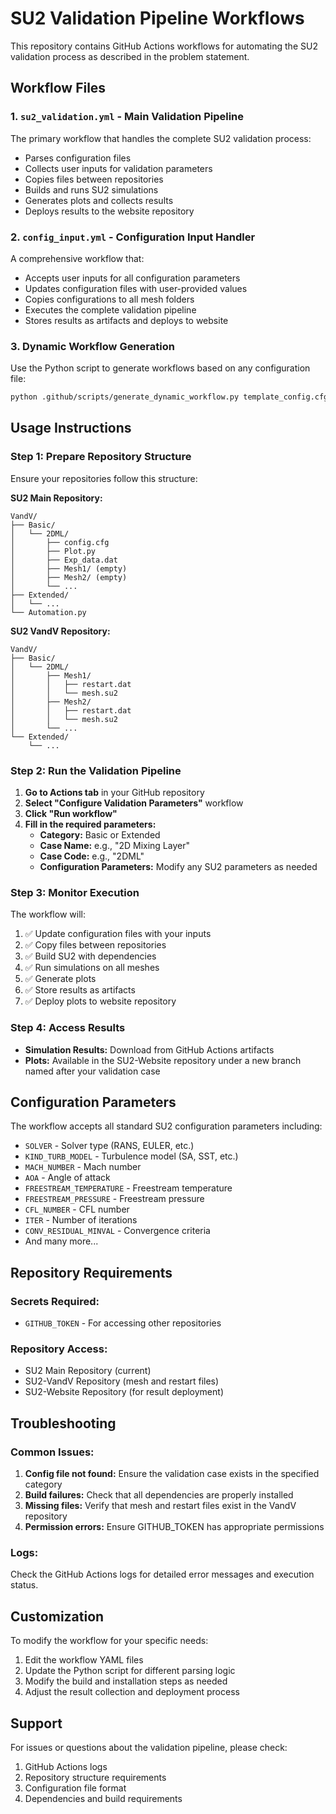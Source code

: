 # SU2 Validation Pipeline Workflows

This repository contains GitHub Actions workflows for automating the SU2 validation process as described in the problem statement.

## Workflow Files

### 1. `su2_validation.yml` - Main Validation Pipeline
The primary workflow that handles the complete SU2 validation process:
- Parses configuration files
- Collects user inputs for validation parameters
- Copies files between repositories
- Builds and runs SU2 simulations
- Generates plots and collects results
- Deploys results to the website repository

### 2. `config_input.yml` - Configuration Input Handler
A comprehensive workflow that:
- Accepts user inputs for all configuration parameters
- Updates configuration files with user-provided values
- Copies configurations to all mesh folders
- Executes the complete validation pipeline
- Stores results as artifacts and deploys to website

### 3. Dynamic Workflow Generation
Use the Python script to generate workflows based on any configuration file:

```bash
python .github/scripts/generate_dynamic_workflow.py template_config.cfg
```

## Usage Instructions

### Step 1: Prepare Repository Structure
Ensure your repositories follow this structure:

**SU2 Main Repository:**
```
VandV/
├── Basic/
│   └── 2DML/
│       ├── config.cfg
│       ├── Plot.py
│       ├── Exp_data.dat
│       ├── Mesh1/ (empty)
│       ├── Mesh2/ (empty)
│       └── ...
├── Extended/
│   └── ...
└── Automation.py
```

**SU2 VandV Repository:**
```
VandV/
├── Basic/
│   └── 2DML/
│       ├── Mesh1/
│       │   ├── restart.dat
│       │   └── mesh.su2
│       ├── Mesh2/
│       │   ├── restart.dat
│       │   └── mesh.su2
│       └── ...
└── Extended/
    └── ...
```

### Step 2: Run the Validation Pipeline

1. **Go to Actions tab** in your GitHub repository
2. **Select "Configure Validation Parameters"** workflow
3. **Click "Run workflow"**
4. **Fill in the required parameters:**
   - **Category:** Basic or Extended
   - **Case Name:** e.g., "2D Mixing Layer"
   - **Case Code:** e.g., "2DML"
   - **Configuration Parameters:** Modify any SU2 parameters as needed

### Step 3: Monitor Execution
The workflow will:
1. ✅ Update configuration files with your inputs
2. ✅ Copy files between repositories
3. ✅ Build SU2 with dependencies
4. ✅ Run simulations on all meshes
5. ✅ Generate plots
6. ✅ Store results as artifacts
7. ✅ Deploy plots to website repository

### Step 4: Access Results
- **Simulation Results:** Download from GitHub Actions artifacts
- **Plots:** Available in the SU2-Website repository under a new branch named after your validation case

## Configuration Parameters

The workflow accepts all standard SU2 configuration parameters including:

- `SOLVER` - Solver type (RANS, EULER, etc.)
- `KIND_TURB_MODEL` - Turbulence model (SA, SST, etc.)
- `MACH_NUMBER` - Mach number
- `AOA` - Angle of attack
- `FREESTREAM_TEMPERATURE` - Freestream temperature
- `FREESTREAM_PRESSURE` - Freestream pressure
- `CFL_NUMBER` - CFL number
- `ITER` - Number of iterations
- `CONV_RESIDUAL_MINVAL` - Convergence criteria
- And many more...

## Repository Requirements

### Secrets Required:
- `GITHUB_TOKEN` - For accessing other repositories

### Repository Access:
- SU2 Main Repository (current)
- SU2-VandV Repository (mesh and restart files)
- SU2-Website Repository (for result deployment)

## Troubleshooting

### Common Issues:
1. **Config file not found:** Ensure the validation case exists in the specified category
2. **Build failures:** Check that all dependencies are properly installed
3. **Missing files:** Verify that mesh and restart files exist in the VandV repository
4. **Permission errors:** Ensure GITHUB_TOKEN has appropriate permissions

### Logs:
Check the GitHub Actions logs for detailed error messages and execution status.

## Customization

To modify the workflow for your specific needs:
1. Edit the workflow YAML files
2. Update the Python script for different parsing logic
3. Modify the build and installation steps as needed
4. Adjust the result collection and deployment process

## Support

For issues or questions about the validation pipeline, please check:
1. GitHub Actions logs
2. Repository structure requirements
3. Configuration file format
4. Dependencies and build requirements
